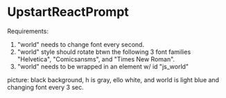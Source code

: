 # UpstartReactPrompt

Requirements:
1. "world" needs to change font every second.
2. "world" style should rotate btwn the following 3 font families "Helvetica", "Comicsansms", and "Times New Roman".
3. "world" needs to be wrapped in an element w/ id "js_world"

picture: black background, h is gray, ello white, and world is light blue and changing font every 3 sec.
